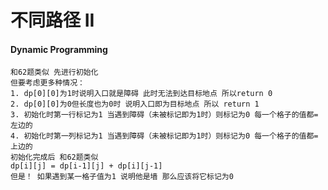# 不同路径 II  
#### Dynamic Programming
    和62题类似 先进行初始化
    但要考虑更多种情况：
    1. dp[0][0]为1时说明入口就是障碍 此时无法到达目标地点 所以return 0
    2. dp[0][0]为0但长度也为0时 说明入口即为目标地点 所以 return 1
    3. 初始化时第一行标记为1 当遇到障碍（未被标记即为1时）则标记为0 每一个格子的值都=左边的
    4. 初始化时第一列标记为1 当遇到障碍（未被标记即为1时）则标记为0 每一个格子的值都=上边的
    初始化完成后 和62题类似
    dp[i][j] = dp[i-1][j] + dp[i][j-1]
    但是！ 如果遇到某一格子值为1 说明他是墙 那么应该将它标记为0
